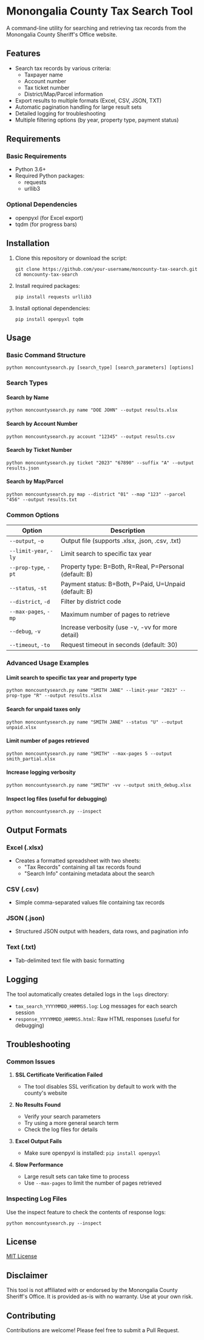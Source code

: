 # Monongalia County Tax Search Tool

A command-line utility for searching and retrieving tax records from the Monongalia County Sheriff's Office website.

## Features

- Search tax records by various criteria:
  - Taxpayer name
  - Account number
  - Tax ticket number
  - District/Map/Parcel information
- Export results to multiple formats (Excel, CSV, JSON, TXT)
- Automatic pagination handling for large result sets
- Detailed logging for troubleshooting
- Multiple filtering options (by year, property type, payment status)

## Requirements

### Basic Requirements
- Python 3.6+
- Required Python packages:
  - requests
  - urllib3

### Optional Dependencies
- openpyxl (for Excel export)
- tqdm (for progress bars)

## Installation

1. Clone this repository or download the script:
   ```
   git clone https://github.com/your-username/moncounty-tax-search.git
   cd moncounty-tax-search
   ```

2. Install required packages:
   ```
   pip install requests urllib3
   ```

3. Install optional dependencies:
   ```
   pip install openpyxl tqdm
   ```

## Usage

### Basic Command Structure

```
python moncountysearch.py [search_type] [search_parameters] [options]
```

### Search Types

#### Search by Name
```
python moncountysearch.py name "DOE JOHN" --output results.xlsx
```

#### Search by Account Number
```
python moncountysearch.py account "12345" --output results.csv
```

#### Search by Ticket Number
```
python moncountysearch.py ticket "2023" "67890" --suffix "A" --output results.json
```

#### Search by Map/Parcel
```
python moncountysearch.py map --district "01" --map "123" --parcel "456" --output results.txt
```

### Common Options

| Option | Description |
|--------|-------------|
| `--output`, `-o` | Output file (supports .xlsx, .json, .csv, .txt) |
| `--limit-year`, `-ly` | Limit search to specific tax year |
| `--prop-type`, `-pt` | Property type: B=Both, R=Real, P=Personal (default: B) |
| `--status`, `-st` | Payment status: B=Both, P=Paid, U=Unpaid (default: B) |
| `--district`, `-d` | Filter by district code |
| `--max-pages`, `-mp` | Maximum number of pages to retrieve |
| `--debug`, `-v` | Increase verbosity (use -v, -vv for more detail) |
| `--timeout`, `-to` | Request timeout in seconds (default: 30) |

### Advanced Usage Examples

#### Limit search to specific tax year and property type
```
python moncountysearch.py name "SMITH JANE" --limit-year "2023" --prop-type "R" --output results.xlsx
```

#### Search for unpaid taxes only
```
python moncountysearch.py name "SMITH JANE" --status "U" --output unpaid.xlsx
```

#### Limit number of pages retrieved
```
python moncountysearch.py name "SMITH" --max-pages 5 --output smith_partial.xlsx
```

#### Increase logging verbosity
```
python moncountysearch.py name "SMITH" -vv --output smith_debug.xlsx
```

#### Inspect log files (useful for debugging)
```
python moncountysearch.py --inspect
```

## Output Formats

### Excel (.xlsx)
- Creates a formatted spreadsheet with two sheets:
  - "Tax Records" containing all tax records found
  - "Search Info" containing metadata about the search

### CSV (.csv)
- Simple comma-separated values file containing tax records

### JSON (.json)
- Structured JSON output with headers, data rows, and pagination info

### Text (.txt)
- Tab-delimited text file with basic formatting

## Logging

The tool automatically creates detailed logs in the `logs` directory:
- `tax_search_YYYYMMDD_HHMMSS.log`: Log messages for each search session
- `response_YYYYMMDD_HHMMSS.html`: Raw HTML responses (useful for debugging)

## Troubleshooting

### Common Issues

1. **SSL Certificate Verification Failed**
   - The tool disables SSL verification by default to work with the county's website

2. **No Results Found**
   - Verify your search parameters
   - Try using a more general search term
   - Check the log files for details

3. **Excel Output Fails**
   - Make sure openpyxl is installed: `pip install openpyxl`

4. **Slow Performance**
   - Large result sets can take time to process
   - Use `--max-pages` to limit the number of pages retrieved

### Inspecting Log Files

Use the inspect feature to check the contents of response logs:
```
python moncountysearch.py --inspect
```

## License

[MIT License](LICENSE)

## Disclaimer

This tool is not affiliated with or endorsed by the Monongalia County Sheriff's Office. It is provided as-is with no warranty. Use at your own risk.

## Contributing

Contributions are welcome! Please feel free to submit a Pull Request.
